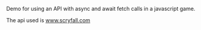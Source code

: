 Demo for using an API with async and await fetch calls in a javascript game.

The api used is www.scryfall.com